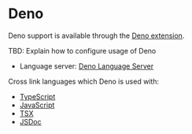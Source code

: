 # Deno

Deno support is available through the [Deno extension](https://github.com/zed-industries/zed/tree/main/extensions/deno).

TBD: Explain how to configure usage of Deno

- Language server: [Deno Language Server](https://docs.deno.com/runtime/manual/advanced/language_server/overview/)

Cross link languages which Deno is used with:

- [TypeScript](/docs/languages/typescript)
- [JavaScript](/docs/languages/javascript)
- [TSX](/docs/languages/tsx)
- [JSDoc](/docs/languages/jsdoc)
